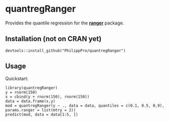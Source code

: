 # quantregRanger

Provides the quantile regression for the [**ranger**](https://github.com/imbs-hl/ranger) package. 

## Installation (not on CRAN yet)

    devtools::install_github("PhilippPro/quantregRanger")
    
## Usage
Quickstart:

    library(quantregRanger)
    y = rnorm(150)
    x = cbind(y + rnorm(150), rnorm(150))
    data = data.frame(x,y)
    mod = quantregRanger(y ~ ., data = data, quantiles = c(0.1, 0.5, 0,9), params.ranger = list(mtry = 2))
    predict(mod, data = data[1:5, ])